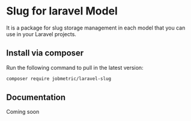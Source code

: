 # Slug for laravel Model

It is a package for slug storage management in each model that you can use in your Laravel projects.

## Install via composer

Run the following command to pull in the latest version:
```bash
composer require jobmetric/laravel-slug
```

## Documentation

Coming soon
